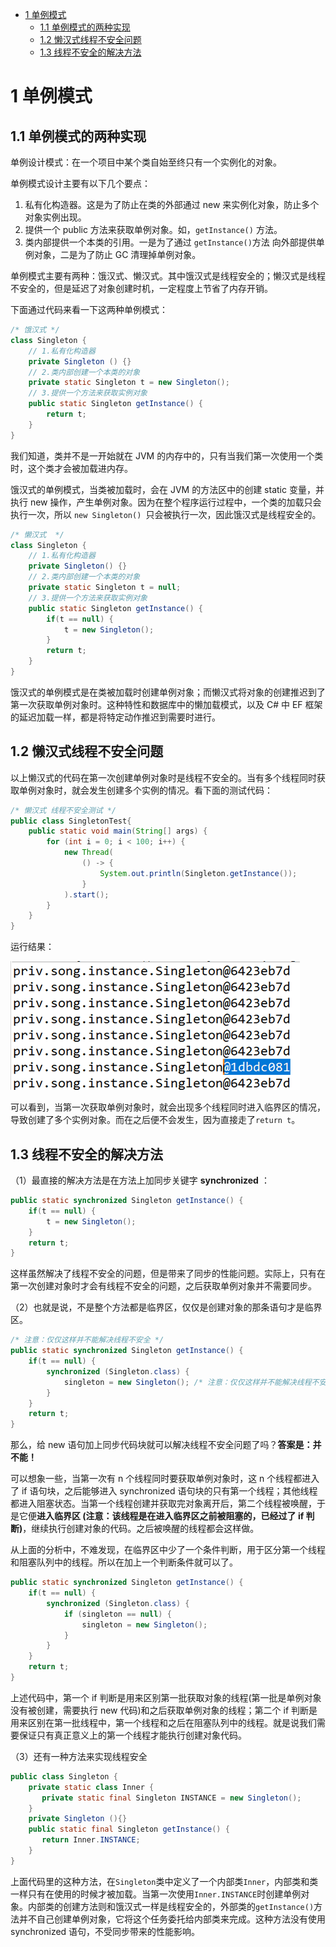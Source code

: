 - [1 单例模式](#1-单例模式)
    - [1.1 单例模式的两种实现](#11-单例模式的两种实现)
    - [1.2 懒汉式线程不安全问题](#12-懒汉式线程不安全问题)
    - [1.3 线程不安全的解决方法](#13-线程不安全的解决方法)

# 1 单例模式

## 1.1 单例模式的两种实现

单例设计模式：在一个项目中某个类自始至终只有一个实例化的对象。

单例模式设计主要有以下几个要点：

1. 私有化构造器。这是为了防止在类的外部通过 new 来实例化对象，防止多个对象实例出现。
2. 提供一个 public 方法来获取单例对象。如，```getInstance()``` 方法。
3. 类内部提供一个本类的引用。一是为了通过 ```getInstance()```方法 向外部提供单例对象，二是为了防止 GC 清理掉单例对象。

单例模式主要有两种：饿汉式、懒汉式。其中饿汉式是线程安全的；懒汉式是线程不安全的，但是延迟了对象创建时机，一定程度上节省了内存开销。

下面通过代码来看一下这两种单例模式：

```java
/* 饿汉式 */
class Singleton {
	// 1.私有化构造器
	private Singleton () {}
	// 2.类内部创建一个本类的对象
	private static Singleton t = new Singleton();
	// 3.提供一个方法来获取实例对象
	public static Singleton getInstance() {
		return t;
	}
}
```

我们知道，类并不是一开始就在 JVM 的内存中的，只有当我们第一次使用一个类时，这个类才会被加载进内存。

饿汉式的单例模式，当类被加载时，会在 JVM 的方法区中的创建 static 变量，并执行 new 操作，产生单例对象。因为在整个程序运行过程中，一个类的加载只会执行一次，所以 ```new Singleton() ```只会被执行一次，因此饿汉式是线程安全的。

```java
/* 懒汉式  */ 
class Singleton {
	// 1.私有化构造器
	private Singleton() {}
	// 2.类内部创建一个本类的对象
	private static Singleton t = null;
	// 3.提供一个方法来获取实例对象
	public static Singleton getInstance() {
		if(t == null) {
			t = new Singleton();
		}
		return t;
	}
}
```

饿汉式的单例模式是在类被加载时创建单例对象；而懒汉式将对象的创建推迟到了第一次获取单例对象时。这种特性和数据库中的懒加载模式，以及 C# 中 EF 框架的延迟加载一样，都是将特定动作推迟到需要时进行。

## 1.2 懒汉式线程不安全问题

以上懒汉式的代码在第一次创建单例对象时是线程不安全的。当有多个线程同时获取单例对象时，就会发生创建多个实例的情况。看下面的测试代码：

```java
/* 懒汉式 线程不安全测试 */
public class SingletonTest{
	public static void main(String[] args) {
		for (int i = 0; i < 100; i++) {
			new Thread(
				() -> {
					System.out.println(Singleton.getInstance());
				}	
			).start();
		}
	}
}
```

运行结果：

![image-20200315192653309](images/image-20200315192653309.png) 

可以看到，当第一次获取单例对象时，就会出现多个线程同时进入临界区的情况，导致创建了多个实例对象。而在之后便不会发生，因为直接走了```return t```。

## 1.3 线程不安全的解决方法

（1）最直接的解决方法是在方法上加同步关键字 **synchronized** ：

```java
public static synchronized Singleton getInstance() {
	if(t == null) {
		t = new Singleton();
	}
	return t;
}
```

这样虽然解决了线程不安全的问题，但是带来了同步的性能问题。实际上，只有在第一次创建对象时才会有线程不安全的问题，之后获取单例对象并不需要同步。

（2）也就是说，不是整个方法都是临界区，仅仅是创建对象的那条语句才是临界区。

```java
/* 注意：仅仅这样并不能解决线程不安全 */
public static synchronized Singleton getInstance() {
    if(t == null) {
        synchronized (Singleton.class) {  
            singleton = new Singleton(); /* 注意：仅仅这样并不能解决线程不安全 */
        }
    }
    return t;
}
```

那么，给 new 语句加上同步代码块就可以解决线程不安全问题了吗？**答案是：并不能！**

可以想象一些，当第一次有 n 个线程同时要获取单例对象时，这 n 个线程都进入了 if 语句块，之后能够进入 synchronized 语句块的只有第一个线程；其他线程都进入阻塞状态。当第一个线程创建并获取完对象离开后，第二个线程被唤醒，于是它便**进入临界区 (注意：该线程是在进入临界区之前被阻塞的，已经过了 if 判断)**，继续执行创建对象的代码。之后被唤醒的线程都会这样做。

从上面的分析中，不难发现，在临界区中少了一个条件判断，用于区分第一个线程和阻塞队列中的线程。所以在加上一个判断条件就可以了。

```java
public static synchronized Singleton getInstance() {
    if(t == null) {
        synchronized (Singleton.class) {  
            if (singleton == null) {  
                singleton = new Singleton(); 
            }  
        }
    }
    return t;
}
```

上述代码中，第一个 if 判断是用来区别第一批获取对象的线程(第一批是单例对象没有被创建，需要执行 new 代码)和之后获取单例对象的线程；第二个 if 判断是用来区别在第一批线程中，第一个线程和之后在阻塞队列中的线程。就是说我们需要保证只有真正意义上的第一个线程才能执行创建对象代码。

（3）还有一种方法来实现线程安全

```java
public class Singleton {  
    private static class Inner {  
       private static final Singleton INSTANCE = new Singleton();  
    }  
    private Singleton (){}  
    public static final Singleton getInstance() {  
       return Inner.INSTANCE;  
    }  
}
```

上面代码里的这种方法，在```Singleton```类中定义了一个内部类```Inner```，内部类和类一样只有在使用的时候才被加载。当第一次使用```Inner.INSTANCE```时创建单例对象。内部类的创建方法则和饿汉式一样是线程安全的，外部类的```getInstance()```方法并不自己创建单例对象，它将这个任务委托给内部类来完成。这种方法没有使用 synchronized 语句，不受同步带来的性能影响。